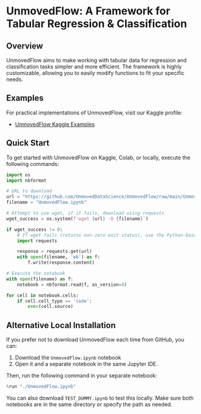 # UnmovedFlow: A Framework for Tabular Regression & Classification

## Overview

UnmovedFlow aims to make working with tabular data for regression and classification tasks simpler and more efficient. The framework is highly customizable, allowing you to easily modify functions to fit your specific needs.

## Examples

For practical implementations of UnmovedFlow, visit our Kaggle profile:

- [UnmovedFlow Kaggle Examples](https://www.kaggle.com/unmoved/code)

## Quick Start

To get started with UnmovedFlow on Kaggle, Colab, or locally, execute the following commands:

```python
import os
import nbformat

# URL to download
url = "https://github.com/UnmovedDataScience/UnmovedFlow/raw/main/UnmovedFlow.ipynb"
filename = "UnmovedFlow.ipynb"

# Attempt to use wget, if it fails, download using requests
wget_success = os.system(f'wget {url} -O {filename}')

if wget_success != 0:
    # If wget fails (returns non-zero exit status), use the Python-based method
    import requests

    response = requests.get(url)
    with open(filename, 'wb') as f:
        f.write(response.content)

# Execute the notebook
with open(filename) as f:
    notebook = nbformat.read(f, as_version=4)

for cell in notebook.cells:
    if cell.cell_type == 'code':
        exec(cell.source)
```

## Alternative Local Installation

If you prefer not to download UnmovedFlow each time from GitHub, you can:

1. Download the `UnmovedFlow.ipynb` notebook
2. Open it and a separate notebook in the same Jupyter IDE.

Then, run the following command in your separate notebook:

```python
%run "./UnmovedFlow.ipynb"
```

You can also download `TEST_DUMMY.ipynb` to test this locally. Make sure both notebooks are in the same directory or specify the path as needed.
